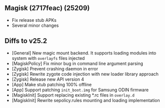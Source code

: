 ## Magisk (2717feac) (25209)

- Fix release stub APKs
- Several minor changes

## Diffs to v25.2

- [General] New magic mount backend. It supports loading modules into system with `overlayfs` files injected
- [MagiskPolicy] Fix minor bug in command line argument parsing
- [Zygisk] Prevent crashing daemon in error
- [Zygisk] Rewrite zygote code injection with new loader library approach
- [Zygisk] Release new API version 4
- [App] Make stub patching 100% offline
- [App] Support patching `init_boot.img` for Samsung ODIN firmware
- [MagiskInit] Support replacing existing \*.rc files in `overlay.d`
- [MagiskInit] Rewrite sepolicy.rules mounting and loading implementation
